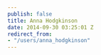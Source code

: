 ```yaml
---
publish: false
title: Anna Hodgkinson
date: 2014-09-30 03:25:01 Z
redirect_from:
- "/users/anna_hodgkinson"
---
```

